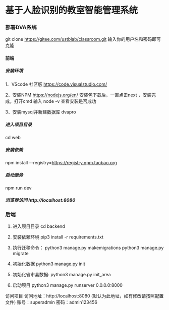 # 基于人脸识别的教室智能管理系统

### 部署DVA系统
git clone https://gitee.com/ustblab/classroom.git
输入你的用户名和密码即可克隆

#### 前端

##### 安装环境
1、VScode 社区版
https://code.visualstudio.com/

2、安装NPM
https://nodejs.org/en/
安装包下载后，一直点击next ，安装完成，打开cmd 输入 node -v 查看安装是否成功

3、安装mysql并新建数据库
dvapro 

##### 进入项目目录
cd web

##### 安装依赖
npm install --registry=https://registry.npm.taobao.org

##### 启动服务
npm run dev

##### 浏览器访问 http://localhost:8080

### 后端
1. 进入项目目录 cd backend

4. 安装依赖环境
	pip3 install -r requirements.txt
5. 执行迁移命令：
	python3 manage.py makemigrations
	python3 manage.py migrate
6. 初始化数据
	python3 manage.py init
7. 初始化省市县数据:
	python3 manage.py init_area
8. 启动项目
	python3 manage.py runserver 0.0.0.0:8000

访问项目
访问地址：http://localhost:8080 (默认为此地址，如有修改请按照配置文件)
账号：superadmin 密码：admin123456